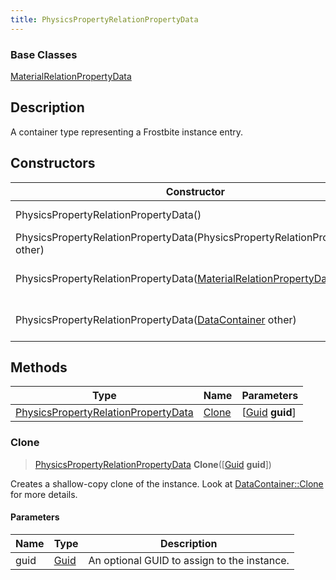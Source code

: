 ```yaml
---
title: PhysicsPropertyRelationPropertyData
---
```

### Base Classes

[MaterialRelationPropertyData](MaterialRelationPropertyData)

## Description

A container type representing a Frostbite instance entry.

## Constructors

| Constructor                                                                                             | Description                                                                                                                                                            |
| ------------------------------------------------------------------------------------------------------- | ---------------------------------------------------------------------------------------------------------------------------------------------------------------------- |
| PhysicsPropertyRelationPropertyData()                                                                   | Create a new instance of this container type.                                                                                                                          |
| PhysicsPropertyRelationPropertyData(PhysicsPropertyRelationPropertyData other)                          | Create a reference copy of an instance of the same type.                                                                                                               |
| PhysicsPropertyRelationPropertyData([MaterialRelationPropertyData](MaterialRelationPropertyData) other) | Upcast an instance of type [MaterialRelationPropertyData](MaterialRelationPropertyData) to [PhysicsPropertyRelationPropertyData](PhysicsPropertyRelationPropertyData). |
| PhysicsPropertyRelationPropertyData([DataContainer](/vext/ref/shared/class/datacontainer) other)          | Upcast an instance of type [DataContainer](/vext/ref/shared/class/datacontainer) to [PhysicsPropertyRelationPropertyData](PhysicsPropertyRelationPropertyData).          |

## Methods

| Type                                                                       | Name            | Parameters                                     |
| -------------------------------------------------------------------------- | --------------- | ---------------------------------------------- |
| [PhysicsPropertyRelationPropertyData](PhysicsPropertyRelationPropertyData) | [Clone](#clone) | \[[Guid](/vext/ref/shared/class/guid) **guid**\] |

### Clone

> [PhysicsPropertyRelationPropertyData](PhysicsPropertyRelationPropertyData) **Clone**(\[[Guid](/vext/ref/shared/class/guid) **guid**\])

Creates a shallow-copy clone of the instance. Look at [DataContainer::Clone](/vext/ref/shared/class/datacontainer#clone) for more details.

#### Parameters

| Name | Type         | Description                                 |
| ---- | ------------ | ------------------------------------------- |
| guid | [Guid](Guid) | An optional GUID to assign to the instance. |
